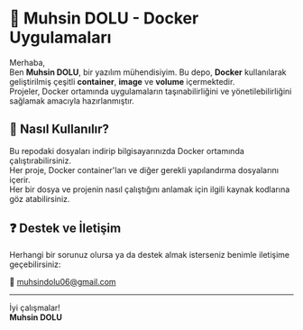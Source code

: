 # 🐳 Muhsin DOLU - Docker Uygulamaları

Merhaba,  
Ben **Muhsin DOLU**, bir yazılım mühendisiyim. Bu depo, **Docker** kullanılarak geliştirilmiş çeşitli **container**, **image** ve **volume** içermektedir.  
Projeler, Docker ortamında uygulamaların taşınabilirliğini ve yönetilebilirliğini sağlamak amacıyla hazırlanmıştır.

## 🚀 Nasıl Kullanılır?

Bu repodaki dosyaları indirip bilgisayarınızda Docker ortamında çalıştırabilirsiniz.  
Her proje, Docker container'ları ve diğer gerekli yapılandırma dosyalarını içerir.  
Her bir dosya ve projenin nasıl çalıştığını anlamak için ilgili kaynak kodlarına göz atabilirsiniz.

## ❓ Destek ve İletişim

Herhangi bir sorunuz olursa ya da destek almak isterseniz benimle iletişime geçebilirsiniz:

📧 [muhsindolu06@gmail.com](mailto:muhsindolu06@gmail.com)

---

İyi çalışmalar!  
**Muhsin DOLU**
